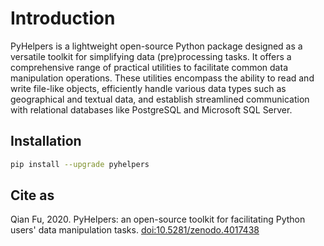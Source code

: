 # Introduction <a name="introduction"></a>

PyHelpers is a lightweight open-source Python package designed as a versatile toolkit for simplifying data (pre)processing tasks. It offers a comprehensive range of practical utilities to facilitate common data manipulation operations. These utilities encompass the ability to read and write file-like objects, efficiently handle various data types such as geographical and textual data, and establish streamlined communication with relational databases like PostgreSQL and Microsoft SQL Server.


## Installation <a name="installation"></a>

```bash
pip install --upgrade pyhelpers
```

## Cite as

Qian Fu, 2020. PyHelpers: an open-source toolkit for facilitating Python users' data manipulation tasks. [doi:10.5281/zenodo.4017438](https://doi.org/10.5281/zenodo.4017438)
